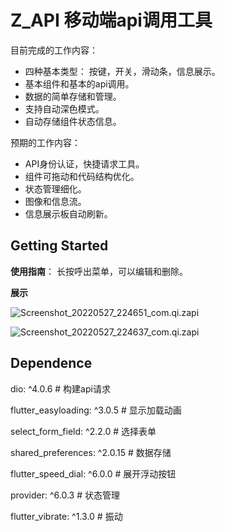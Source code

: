 # Z_API 移动端api调用工具

目前完成的工作内容：

- 四种基本类型： 按键，开关，滑动条，信息展示。
- 基本组件和基本的api调用。
- 数据的简单存储和管理。
- 支持自动深色模式。
- 自动存储组件状态信息。

预期的工作内容：

- API身份认证，快捷请求工具。
- 组件可拖动和代码结构优化。
- 状态管理细化。
- 图像和信息流。
- 信息展示板自动刷新。

## Getting Started

**使用指南**： 长按呼出菜单，可以编辑和删除。

**展示**

![Screenshot_20220527_224651_com.qi.zapi](https://quplor-1300340355.cos.ap-guangzhou.myqcloud.com/QUPLOR/2022-05-27/README/1653662863175059000.jpg) 

![Screenshot_20220527_224637_com.qi.zapi](https://quplor-1300340355.cos.ap-guangzhou.myqcloud.com/QUPLOR/2022-05-27/README/1653662863174536900.jpg)

## Dependence

 dio: ^4.0.6  # 构建api请求

 flutter_easyloading: ^3.0.5 # 显示加载动画

 select_form_field: ^2.2.0 # 选择表单

 shared_preferences: ^2.0.15 # 数据存储

 flutter_speed_dial: ^6.0.0 # 展开浮动按钮

 provider: ^6.0.3  # 状态管理

 flutter_vibrate: ^1.3.0 # 振动